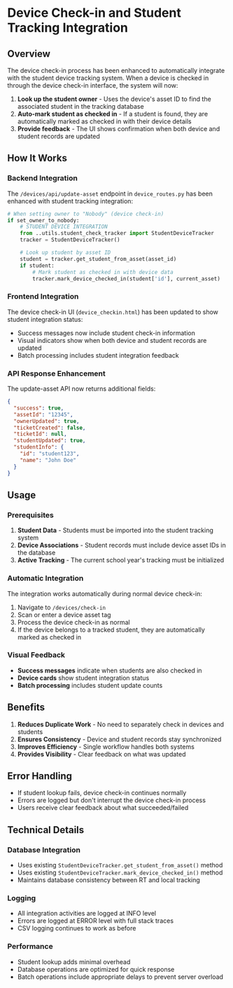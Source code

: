 # Device Check-in and Student Tracking Integration

## Overview

The device check-in process has been enhanced to automatically integrate with the student device tracking system. When a device is checked in through the device check-in interface, the system will now:

1. **Look up the student owner** - Uses the device's asset ID to find the associated student in the tracking database
2. **Auto-mark student as checked in** - If a student is found, they are automatically marked as checked in with their device details
3. **Provide feedback** - The UI shows confirmation when both device and student records are updated

## How It Works

### Backend Integration

The `/devices/api/update-asset` endpoint in `device_routes.py` has been enhanced with student tracking integration:

```python
# When setting owner to "Nobody" (device check-in)
if set_owner_to_nobody:
    # STUDENT DEVICE INTEGRATION
    from ..utils.student_check_tracker import StudentDeviceTracker
    tracker = StudentDeviceTracker()

    # Look up student by asset ID
    student = tracker.get_student_from_asset(asset_id)
    if student:
        # Mark student as checked in with device data
        tracker.mark_device_checked_in(student['id'], current_asset)
```

### Frontend Integration

The device check-in UI (`device_checkin.html`) has been updated to show student integration status:

- Success messages now include student check-in information
- Visual indicators show when both device and student records are updated
- Batch processing includes student integration feedback

### API Response Enhancement

The update-asset API now returns additional fields:

```json
{
  "success": true,
  "assetId": "12345",
  "ownerUpdated": true,
  "ticketCreated": false,
  "ticketId": null,
  "studentUpdated": true,
  "studentInfo": {
    "id": "student123",
    "name": "John Doe"
  }
}
```

## Usage

### Prerequisites

1. **Student Data** - Students must be imported into the student tracking system
2. **Device Associations** - Student records must include device asset IDs in the database
3. **Active Tracking** - The current school year's tracking must be initialized

### Automatic Integration

The integration works automatically during normal device check-in:

1. Navigate to `/devices/check-in`
2. Scan or enter a device asset tag
3. Process the device check-in as normal
4. If the device belongs to a tracked student, they are automatically marked as checked in

### Visual Feedback

- **Success messages** indicate when students are also checked in
- **Device cards** show student integration status
- **Batch processing** includes student update counts

## Benefits

1. **Reduces Duplicate Work** - No need to separately check in devices and students
2. **Ensures Consistency** - Device and student records stay synchronized
3. **Improves Efficiency** - Single workflow handles both systems
4. **Provides Visibility** - Clear feedback on what was updated

## Error Handling

- If student lookup fails, device check-in continues normally
- Errors are logged but don't interrupt the device check-in process
- Users receive clear feedback about what succeeded/failed

## Technical Details

### Database Integration

- Uses existing `StudentDeviceTracker.get_student_from_asset()` method
- Uses existing `StudentDeviceTracker.mark_device_checked_in()` method
- Maintains database consistency between RT and local tracking

### Logging

- All integration activities are logged at INFO level
- Errors are logged at ERROR level with full stack traces
- CSV logging continues to work as before

### Performance

- Student lookup adds minimal overhead
- Database operations are optimized for quick response
- Batch operations include appropriate delays to prevent server overload
